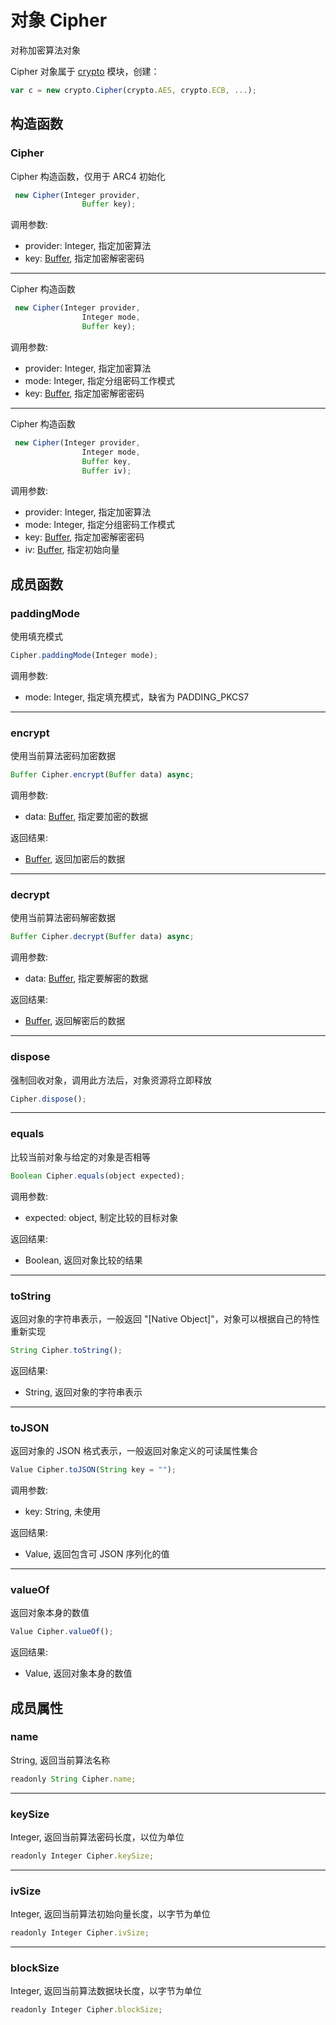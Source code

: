 # 对象 Cipher
对称加密算法对象

Cipher 对象属于 [crypto](../../module/ifs/crypto.md) 模块，创建：
```JavaScript
var c = new crypto.Cipher(crypto.AES, crypto.ECB, ...);
```
## 构造函数
        
### Cipher
Cipher 构造函数，仅用于 ARC4 初始化
```JavaScript
 new Cipher(Integer provider,
                Buffer key);
```

调用参数:
* provider: Integer, 指定加密算法
* key: [Buffer](Buffer.md), 指定加密解密密码

--------------------------
Cipher 构造函数
```JavaScript
 new Cipher(Integer provider,
                Integer mode,
                Buffer key);
```

调用参数:
* provider: Integer, 指定加密算法
* mode: Integer, 指定分组密码工作模式
* key: [Buffer](Buffer.md), 指定加密解密密码

--------------------------
Cipher 构造函数
```JavaScript
 new Cipher(Integer provider,
                Integer mode,
                Buffer key,
                Buffer iv);
```

调用参数:
* provider: Integer, 指定加密算法
* mode: Integer, 指定分组密码工作模式
* key: [Buffer](Buffer.md), 指定加密解密密码
* iv: [Buffer](Buffer.md), 指定初始向量

## 成员函数
        
### paddingMode
使用填充模式
```JavaScript
Cipher.paddingMode(Integer mode);
```

调用参数:
* mode: Integer, 指定填充模式，缺省为 PADDING_PKCS7

--------------------------
### encrypt
使用当前算法密码加密数据
```JavaScript
Buffer Cipher.encrypt(Buffer data) async;
```

调用参数:
* data: [Buffer](Buffer.md), 指定要加密的数据

返回结果:
* [Buffer](Buffer.md), 返回加密后的数据

--------------------------
### decrypt
使用当前算法密码解密数据
```JavaScript
Buffer Cipher.decrypt(Buffer data) async;
```

调用参数:
* data: [Buffer](Buffer.md), 指定要解密的数据

返回结果:
* [Buffer](Buffer.md), 返回解密后的数据

--------------------------
### dispose
强制回收对象，调用此方法后，对象资源将立即释放
```JavaScript
Cipher.dispose();
```

--------------------------
### equals
比较当前对象与给定的对象是否相等
```JavaScript
Boolean Cipher.equals(object expected);
```

调用参数:
* expected: object, 制定比较的目标对象

返回结果:
* Boolean, 返回对象比较的结果

--------------------------
### toString
返回对象的字符串表示，一般返回 "[Native Object]"，对象可以根据自己的特性重新实现
```JavaScript
String Cipher.toString();
```

返回结果:
* String, 返回对象的字符串表示

--------------------------
### toJSON
返回对象的 JSON 格式表示，一般返回对象定义的可读属性集合
```JavaScript
Value Cipher.toJSON(String key = "");
```

调用参数:
* key: String, 未使用

返回结果:
* Value, 返回包含可 JSON 序列化的值

--------------------------
### valueOf
返回对象本身的数值
```JavaScript
Value Cipher.valueOf();
```

返回结果:
* Value, 返回对象本身的数值

## 成员属性
        
### name
String, 返回当前算法名称
```JavaScript
readonly String Cipher.name;
```

--------------------------
### keySize
Integer, 返回当前算法密码长度，以位为单位
```JavaScript
readonly Integer Cipher.keySize;
```

--------------------------
### ivSize
Integer, 返回当前算法初始向量长度，以字节为单位
```JavaScript
readonly Integer Cipher.ivSize;
```

--------------------------
### blockSize
Integer, 返回当前算法数据块长度，以字节为单位
```JavaScript
readonly Integer Cipher.blockSize;
```

